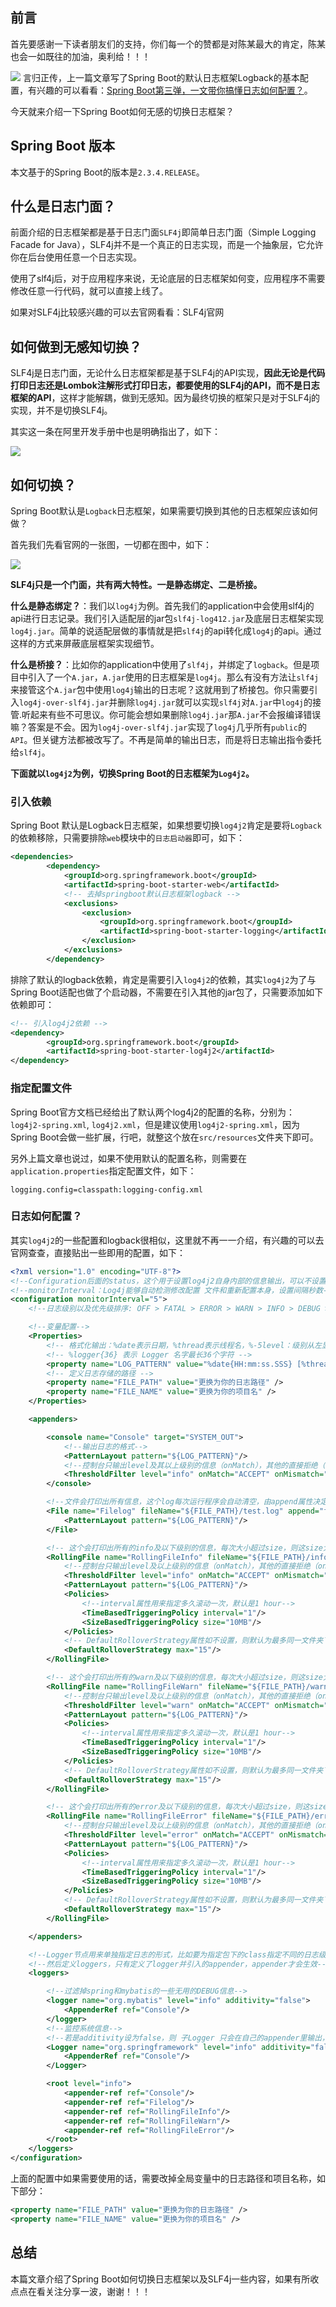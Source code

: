 

## 前言
首先要感谢一下读者朋友们的支持，你们每一个的赞都是对陈某最大的肯定，陈某也会一如既往的加油，奥利给！！！

![](https://img.java-family.cn/Spring%20Boot%E7%AC%AC%E5%9B%9B%E5%BC%B9%EF%BC%8C%E6%97%A5%E5%BF%97%E6%A1%86%E6%9E%B6%E5%A6%82%E4%BD%95%E5%88%87%E6%8D%A2%EF%BC%9F/1.png)
言归正传，上一篇文章写了Spring Boot的默认日志框架Logback的基本配置，有兴趣的可以看看：[Spring Boot第三弹，一文带你搞懂日志如何配置？](https://mp.weixin.qq.com/s/5hyGi6X6BhfCC5kTEvUyFg)。

今天就来介绍一下Spring Boot如何无感的切换日志框架？

## Spring Boot 版本
本文基于的Spring Boot的版本是`2.3.4.RELEASE`。

## 什么是日志门面？
前面介绍的日志框架都是基于日志门面`SLF4j`即简单日志门面（Simple Logging Facade for Java），SLF4j并不是一个真正的日志实现，而是一个抽象层，它允许你在后台使用任意一个日志实现。

使用了slf4j后，对于应用程序来说，无论底层的日志框架如何变，应用程序不需要修改任意一行代码，就可以直接上线了。

如果对SLF4j比较感兴趣的可以去官网看看：SLF4j官网

## 如何做到无感知切换？
SLF4j是日志门面，无论什么日志框架都是基于SLF4j的API实现，**因此无论是代码打印日志还是Lombok注解形式打印日志，都要使用的SLF4j的API，而不是日志框架的API**，这样才能解耦，做到无感知。因为最终切换的框架只是对于SLF4j的实现，并不是切换SLF4j。

其实这一条在阿里开发手册中也是明确指出了，如下：

![](https://img.java-family.cn/Spring%20Boot%E7%AC%AC%E5%9B%9B%E5%BC%B9%EF%BC%8C%E6%97%A5%E5%BF%97%E6%A1%86%E6%9E%B6%E5%A6%82%E4%BD%95%E5%88%87%E6%8D%A2%EF%BC%9F/5.png)

## 如何切换？
Spring Boot默认是`Logback`日志框架，如果需要切换到其他的日志框架应该如何做？

首先我们先看官网的一张图，一切都在图中，如下：

![](https://img.java-family.cn/Spring%20Boot%E7%AC%AC%E5%9B%9B%E5%BC%B9%EF%BC%8C%E6%97%A5%E5%BF%97%E6%A1%86%E6%9E%B6%E5%A6%82%E4%BD%95%E5%88%87%E6%8D%A2%EF%BC%9F/2.png)

**SLF4j只是一个门面，共有两大特性。一是静态绑定、二是桥接。**

**什么是静态绑定？**：我们以`log4j`为例。首先我们的application中会使用slf4j的api进行日志记录。我们引入适配层的jar包`slf4j-log412.jar`及底层日志框架实现`log4j.jar`。简单的说适配层做的事情就是把`slf4j`的api转化成`log4j`的api。通过这样的方式来屏蔽底层框架实现细节。

**什么是桥接？**：比如你的application中使用了`slf4j`，并绑定了`logback`。但是项目中引入了一个`A.jar`，`A.jar`使用的日志框架是`log4j`。那么有没有方法让`slf4j`来接管这个`A.jar`包中使用`log4j`输出的日志呢？这就用到了桥接包。你只需要引入`log4j-over-slf4j.jar`并删除`log4j.jar`就可以实现`slf4j`对`A.jar`中`log4j`的接管.听起来有些不可思议。你可能会想如果删除`log4j.jar`那`A.jar`不会报编译错误嘛？答案是不会。因为`log4j-over-slf4j.jar`实现了`log4j`几乎所有`public`的`API`。但关键方法都被改写了。不再是简单的输出日志，而是将日志输出指令委托给`slf4j`。

**下面就以`log4j2`为例，切换Spring Boot的日志框架为`Log4j2`。**

### 引入依赖
Spring Boot 默认是Logback日志框架，如果想要切换`log4j2`肯定是要将`Logback`的依赖移除，只需要排除`web`模块中的`日志启动器`即可，如下：
```xml
<dependencies>
        <dependency>
            <groupId>org.springframework.boot</groupId>
            <artifactId>spring-boot-starter-web</artifactId>
            <!-- 去掉springboot默认日志框架logback -->
            <exclusions>
                <exclusion>
                    <groupId>org.springframework.boot</groupId>
                    <artifactId>spring-boot-starter-logging</artifactId>
                </exclusion>
            </exclusions>
        </dependency>
```

排除了默认的logback依赖，肯定是需要引入`log4j2`的依赖，其实`log4j2`为了与Spring Boot适配也做了个启动器，不需要在引入其他的jar包了，只需要添加如下依赖即可：
```xml
<!-- 引入log4j2依赖 -->
<dependency> 
        <groupId>org.springframework.boot</groupId>
        <artifactId>spring-boot-starter-log4j2</artifactId>
</dependency>
```

### 指定配置文件
Spring Boot官方文档已经给出了默认两个log4j2的配置的名称，分别为：`log4j2-spring.xml`, `log4j2.xml`，但是建议使用`log4j2-spring.xml`，因为Spring Boot会做一些扩展，行吧，就整这个放在`src/resources`文件夹下即可。

另外上篇文章也说过，如果不使用默认的配置名称，则需要在`application.properties`指定配置文件，如下：
```properties
logging.config=classpath:logging-config.xml
```

### 日志如何配置？
其实`log4j2`的一些配置和logback很相似，这里就不再一一介绍，有兴趣的可以去官网查查，直接贴出一些即用的配置，如下：
```xml
<?xml version="1.0" encoding="UTF-8"?>
<!--Configuration后面的status，这个用于设置log4j2自身内部的信息输出，可以不设置，当设置成trace时，你会看到log4j2内部各种详细输出-->
<!--monitorInterval：Log4j能够自动检测修改配置 文件和重新配置本身，设置间隔秒数-->
<configuration monitorInterval="5">
    <!--日志级别以及优先级排序: OFF > FATAL > ERROR > WARN > INFO > DEBUG > TRACE > ALL -->

    <!--变量配置-->
    <Properties>
        <!-- 格式化输出：%date表示日期，%thread表示线程名，%-5level：级别从左显示5个字符宽度 %msg：日志消息，%n是换行符-->
        <!-- %logger{36} 表示 Logger 名字最长36个字符 -->
        <property name="LOG_PATTERN" value="%date{HH:mm:ss.SSS} [%thread] %-5level %logger{36} - %msg%n" />
        <!-- 定义日志存储的路径 -->
        <property name="FILE_PATH" value="更换为你的日志路径" />
        <property name="FILE_NAME" value="更换为你的项目名" />
    </Properties>

    <appenders>

        <console name="Console" target="SYSTEM_OUT">
            <!--输出日志的格式-->
            <PatternLayout pattern="${LOG_PATTERN}"/>
            <!--控制台只输出level及其以上级别的信息（onMatch），其他的直接拒绝（onMismatch）-->
            <ThresholdFilter level="info" onMatch="ACCEPT" onMismatch="DENY"/>
        </console>

        <!--文件会打印出所有信息，这个log每次运行程序会自动清空，由append属性决定，适合临时测试用-->
        <File name="Filelog" fileName="${FILE_PATH}/test.log" append="false">
            <PatternLayout pattern="${LOG_PATTERN}"/>
        </File>

        <!-- 这个会打印出所有的info及以下级别的信息，每次大小超过size，则这size大小的日志会自动存入按年份-月份建立的文件夹下面并进行压缩，作为存档-->
        <RollingFile name="RollingFileInfo" fileName="${FILE_PATH}/info.log" filePattern="${FILE_PATH}/${FILE_NAME}-INFO-%d{yyyy-MM-dd}_%i.log.gz">
            <!--控制台只输出level及以上级别的信息（onMatch），其他的直接拒绝（onMismatch）-->
            <ThresholdFilter level="info" onMatch="ACCEPT" onMismatch="DENY"/>
            <PatternLayout pattern="${LOG_PATTERN}"/>
            <Policies>
                <!--interval属性用来指定多久滚动一次，默认是1 hour-->
                <TimeBasedTriggeringPolicy interval="1"/>
                <SizeBasedTriggeringPolicy size="10MB"/>
            </Policies>
            <!-- DefaultRolloverStrategy属性如不设置，则默认为最多同一文件夹下7个文件开始覆盖-->
            <DefaultRolloverStrategy max="15"/>
        </RollingFile>

        <!-- 这个会打印出所有的warn及以下级别的信息，每次大小超过size，则这size大小的日志会自动存入按年份-月份建立的文件夹下面并进行压缩，作为存档-->
        <RollingFile name="RollingFileWarn" fileName="${FILE_PATH}/warn.log" filePattern="${FILE_PATH}/${FILE_NAME}-WARN-%d{yyyy-MM-dd}_%i.log.gz">
            <!--控制台只输出level及以上级别的信息（onMatch），其他的直接拒绝（onMismatch）-->
            <ThresholdFilter level="warn" onMatch="ACCEPT" onMismatch="DENY"/>
            <PatternLayout pattern="${LOG_PATTERN}"/>
            <Policies>
                <!--interval属性用来指定多久滚动一次，默认是1 hour-->
                <TimeBasedTriggeringPolicy interval="1"/>
                <SizeBasedTriggeringPolicy size="10MB"/>
            </Policies>
            <!-- DefaultRolloverStrategy属性如不设置，则默认为最多同一文件夹下7个文件开始覆盖-->
            <DefaultRolloverStrategy max="15"/>
        </RollingFile>

        <!-- 这个会打印出所有的error及以下级别的信息，每次大小超过size，则这size大小的日志会自动存入按年份-月份建立的文件夹下面并进行压缩，作为存档-->
        <RollingFile name="RollingFileError" fileName="${FILE_PATH}/error.log" filePattern="${FILE_PATH}/${FILE_NAME}-ERROR-%d{yyyy-MM-dd}_%i.log.gz">
            <!--控制台只输出level及以上级别的信息（onMatch），其他的直接拒绝（onMismatch）-->
            <ThresholdFilter level="error" onMatch="ACCEPT" onMismatch="DENY"/>
            <PatternLayout pattern="${LOG_PATTERN}"/>
            <Policies>
                <!--interval属性用来指定多久滚动一次，默认是1 hour-->
                <TimeBasedTriggeringPolicy interval="1"/>
                <SizeBasedTriggeringPolicy size="10MB"/>
            </Policies>
            <!-- DefaultRolloverStrategy属性如不设置，则默认为最多同一文件夹下7个文件开始覆盖-->
            <DefaultRolloverStrategy max="15"/>
        </RollingFile>

    </appenders>

    <!--Logger节点用来单独指定日志的形式，比如要为指定包下的class指定不同的日志级别等。-->
    <!--然后定义loggers，只有定义了logger并引入的appender，appender才会生效-->
    <loggers>

        <!--过滤掉spring和mybatis的一些无用的DEBUG信息-->
        <logger name="org.mybatis" level="info" additivity="false">
            <AppenderRef ref="Console"/>
        </logger>
        <!--监控系统信息-->
        <!--若是additivity设为false，则 子Logger 只会在自己的appender里输出，而不会在 父Logger 的appender里输出。-->
        <Logger name="org.springframework" level="info" additivity="false">
            <AppenderRef ref="Console"/>
        </Logger>

        <root level="info">
            <appender-ref ref="Console"/>
            <appender-ref ref="Filelog"/>
            <appender-ref ref="RollingFileInfo"/>
            <appender-ref ref="RollingFileWarn"/>
            <appender-ref ref="RollingFileError"/>
        </root>
    </loggers>
</configuration>
```

上面的配置中如果需要使用的话，需要改掉全局变量中的日志路径和项目名称，如下部分：
```xml
<property name="FILE_PATH" value="更换为你的日志路径" />
<property name="FILE_NAME" value="更换为你的项目名" />
```

## 总结

本篇文章介绍了Spring Boot如何切换日志框架以及SLF4j一些内容，如果有所收点点在看关注分享一波，谢谢！！！








